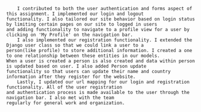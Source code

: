		I contributed to both the user authentication and forms aspect of this assignment. I implemented our login and logout 
	functionality. I also tailored our site behavior based on login status by limiting certain pages on our site to logged in users 
	and adding functionality to navigate to a profile view for a user by clicking on 'My Profile' on the navigation bar. 
		I also implemented our registration functionality. I extended the Django user class so that we could link a user to a 
	person(like profile) to store additional information. I created a one to one relationship between these entities in our models. 
	When a user is created a person is also created and data within person is updated based on user. I also added Person update
	functionality so that users can update their name and country information after they register for the website.
		Lastly, I updated our url mapping for our login and registration functionality. All of the user registration 
	and authentication process is made available to the user through the navigation bar. I also met with the team 
	regularly for general work and organization. 
